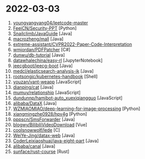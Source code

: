 # 2022-03-03

1. [youngyangyang04/leetcode-master](https://github.com/youngyangyang04/leetcode-master "《代码随想录》LeetCode 刷题攻略：200道经典题目刷题顺序，共60w字的详细图解，视频难点剖析，50余张思维导图，支持C++，Java，Python，Go，JavaScript等多语言版本，从此算法学习不再迷茫！🔥🔥 来看看，你会发现相见恨晚！🚀") 
2. [FeeiCN/Security-PPT](https://github.com/FeeiCN/Security-PPT "大安全各领域各公司各会议分享的PPT") [Python]
3. [Snailclimb/JavaGuide](https://github.com/Snailclimb/JavaGuide "「Java学习+面试指南」一份涵盖大部分 Java 程序员所需要掌握的核心知识。准备 Java 面试，首选 JavaGuide！") [Java]
4. [macrozheng/mall](https://github.com/macrozheng/mall "mall项目是一套电商系统，包括前台商城系统及后台管理系统，基于SpringBoot+MyBatis实现，采用Docker容器化部署。 前台商城系统包含首页门户、商品推荐、商品搜索、商品展示、购物车、订单流程、会员中心、客户服务、帮助中心等模块。 后台管理系统包含商品管理、订单管理、会员管理、促销管理、运营管理、内容管理、统计报表、财务管理、权限管理、设置等模块。") [Java]
5. [extreme-assistant/CVPR2022-Paper-Code-Interpretation](https://github.com/extreme-assistant/CVPR2022-Paper-Code-Interpretation "cvpr2021/cvpr2020/cvpr2019/cvpr2018/cvpr2017 论文/代码/解读/直播合集，极市团队整理") 
6. [wmjordan/PDFPatcher](https://github.com/wmjordan/PDFPatcher "PDF补丁丁——PDF工具箱，可以编辑书签、剪裁旋转页面、解除限制、提取或合并文档，探查文档结构，提取图片、转成图片等等") [C#]
7. [dunwu/db-tutorial](https://github.com/dunwu/db-tutorial "💾 db-tutorial 是一个数据库教程。") [Java]
8. [datawhalechina/easy-rl](https://github.com/datawhalechina/easy-rl "强化学习中文教程（蘑菇书），在线阅读地址：https://datawhalechina.github.io/easy-rl/") [JupyterNotebook]
9. [jeecgboot/jeecg-boot](https://github.com/jeecgboot/jeecg-boot "「企业级低代码平台」前后端分离架构SpringBoot 2.x，SpringCloud，Ant Design&Vue，Mybatis-plus，Shiro，JWT。强大的代码生成器让前后端代码一键生成，无需写任何代码! 引领新的开发模式OnlineCoding->代码生成->手工MERGE，帮助Java项目解决70%重复工作，让开发更关注业务，既能快速提高效率，帮助公司节省成本，同时又不失灵活性。") [Java]
10. [medcl/elasticsearch-analysis-ik](https://github.com/medcl/elasticsearch-analysis-ik "The IK Analysis plugin integrates Lucene IK analyzer into elasticsearch, support customized dictionary.") [Java]
11. [rootsongjc/kubernetes-handbook](https://github.com/rootsongjc/kubernetes-handbook "Kubernetes中文指南/云原生应用架构实战手册 - https://jimmysong.io/kubernetes-handbook") [Shell]
12. [youzan/vant-weapp](https://github.com/youzan/vant-weapp "轻量、可靠的小程序 UI 组件库") [JavaScript]
13. [dianping/cat](https://github.com/dianping/cat "CAT 作为服务端项目基础组件，提供了 Java, C/C++, Node.js, Python, Go 等多语言客户端，已经在美团点评的基础架构中间件框架（MVC框架，RPC框架，数据库框架，缓存框架等，消息队列，配置系统等）深度集成，为美团点评各业务线提供系统丰富的性能指标、健康状况、实时告警等。") [Java]
14. [mumuy/relationship](https://github.com/mumuy/relationship "Chinese kinship system.中国亲戚关系计算器 - 家庭称谓/称呼计算/亲戚关系算法/親戚稱呼計算機") [JavaScript]
15. [dundunnp/hamibot-auto_xuexiqiangguo](https://github.com/dundunnp/hamibot-auto_xuexiqiangguo "每日拿63分(满63分)！所有模块均可自动完成，免root，四人赛双人对战秒答，基于Hamibot的安卓端学习强国自动化脚本") [JavaScript]
16. [alibaba/DataX](https://github.com/alibaba/DataX "DataX是阿里云DataWorks数据集成的开源版本。") [Java]
17. [WZMIAOMIAO/deep-learning-for-image-processing](https://github.com/WZMIAOMIAO/deep-learning-for-image-processing "deep learning for image processing including classification and object-detection etc.") [Python]
18. [xiangmingzhe0928/hpv4g](https://github.com/xiangmingzhe0928/hpv4g "hpv seckill 约苗 九价 疫苗秒杀 👧 💉") [Python]
19. [pppscn/SmsForwarder](https://github.com/pppscn/SmsForwarder "短信转发器——监控Android手机短信、来电、APP通知，并根据指定规则转发到其他手机：钉钉机器人、企业微信群机器人、飞书机器人、企业微信应用消息、邮箱、bark、webhook、Telegram机器人、Server酱、PushPlus、手机短信等。PS.这个APK主要是学习与自用，如有BUG请提ISSUE，同时欢迎大家提PR指正") [Java]
20. [blogwy/BilibiliVideoDownload](https://github.com/blogwy/BilibiliVideoDownload "跨平台下载bilibili视频桌面端软件，支持windows、macOS、Linux") [Vue]
21. [coolsnowwolf/lede](https://github.com/coolsnowwolf/lede "Lean's OpenWrt source") [C]
22. [WeiYe-Jing/datax-web](https://github.com/WeiYe-Jing/datax-web "DataX集成可视化页面，选择数据源即可一键生成数据同步任务，支持RDBMS、Hive、HBase、ClickHouse、MongoDB等数据源，批量创建RDBMS数据同步任务，集成开源调度系统，支持分布式、增量同步数据、实时查看运行日志、监控执行器资源、KILL运行进程、数据源信息加密等。") [Java]
23. [CoderLeixiaoshuai/java-eight-part](https://github.com/CoderLeixiaoshuai/java-eight-part "『Java八股文』Java面试套路，Java进阶学习，打破内卷拿大厂Offer，升职加薪！") [Java]
24. [alibaba/canal](https://github.com/alibaba/canal "阿里巴巴 MySQL binlog 增量订阅&消费组件") [Java]
25. [sunface/rust-course](https://github.com/sunface/rust-course "“连续六年成为全世界最受喜爱的语言，无 GC 也无需手动内存管理、极高的性能和安全性、过程/OO/函数式编程、优秀的包管理、JS 未来基石 — 工作之余的第二语言来试试 Rust 吧。<<Rust语言圣经>>拥有全面且深入的讲解、生动贴切的示例、德芙般丝滑的内容，甚至还有JS程序员关注的 WASM 和 Deno 等专题。这可能是目前最用心的 Rust 中文学习教程/书籍") [Rust]
